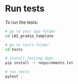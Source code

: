 # Run tests

To run the tests:

```bash
# go to your app folder
cd LAI_gradio_template

# go to tests folder
cd tests

# install testing deps
pip install -r requirements.txt

# run tests
pytest .
```
